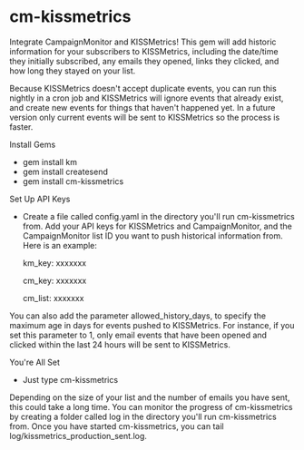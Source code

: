 cm-kissmetrics
==============

Integrate CampaignMonitor and KISSMetrics! This gem will add historic information for your subscribers to KISSMetrics, including the date/time they initially subscribed, any emails they opened, links they clicked, and how long they stayed on your list.

Because KISSMetrics doesn't accept duplicate events, you can run this nightly in a cron job and KISSMetrics will ignore events that already exist, and create new events for things that haven't happened yet. In a future version only current events will be sent to KISSMetrics so the process is faster.

Install Gems
* gem install km
* gem install createsend
* gem install cm-kissmetrics

Set Up API Keys
* Create a file called config.yaml in the directory you'll run cm-kissmetrics from. Add your API keys for KISSMetrics and CampaignMonitor, and the CampaignMonitor list ID you want to push historical information from. Here is an example:

    km_key: xxxxxxx
    
    cm_key: xxxxxxx
    
    cm_list: xxxxxxx

You can also add the parameter allowed_history_days, to specify the maximum age in days for events pushed to KISSMetrics. For instance, if you set this parameter to 1, only email events that have been opened and clicked within the last 24 hours will be sent to KISSMetrics.

You're All Set
* Just type cm-kissmetrics

Depending on the size of your list and the number of emails you have sent, this could take a long time. You can monitor the progress of cm-kissmetrics by creating a folder called log in the directory you'll run cm-kissmetrics from. Once you have started cm-kissmetrics, you can tail log/kissmetrics_production_sent.log.
